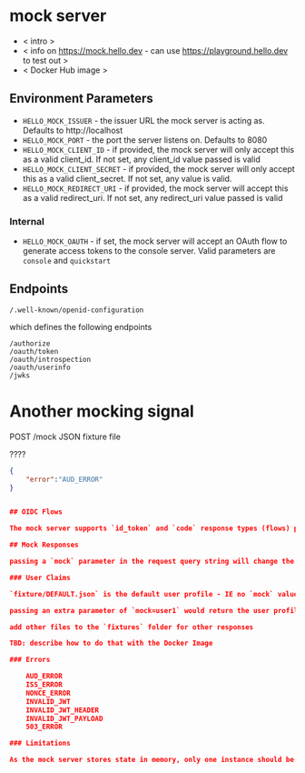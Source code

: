 # mock server

- < intro >
- < info on https://mock.hello.dev - can use https://playground.hello.dev to test out >
- < Docker Hub image >

## Environment Parameters

- `HELLO_MOCK_ISSUER` - the issuer URL the mock server is acting as. Defaults to http://localhost
- `HELLO_MOCK_PORT` - the port the server listens on. Defaults to 8080
- `HELLO_MOCK_CLIENT_ID` - if provided, the mock server will only accept this as a valid client_id. If not set, any client_id value passed is valid
- `HELLO_MOCK_CLIENT_SECRET` - if provided, the mock server will only accept this as a valid client_secret. If not set, any value is valid.
- `HELLO_MOCK_REDIRECT_URI` - if provided, the mock server will accept this as a valid redirect_uri. If not set, any redirect_uri value passed is valid

### Internal

- `HELLO_MOCK_OAUTH` - if set, the mock server will accept an OAuth flow to generate access tokens to the console server. Valid parameters are `console` and `quickstart`

## Endpoints

    /.well-known/openid-configuration

which defines the following endpoints

    /authorize
    /oauth/token
    /oauth/introspection
    /oauth/userinfo
    /jwks
    
 # Another mocking signal
 
 POST /mock JSON fixture file
 
  ????
  
``` json
{
    "error":"AUD_ERROR"
}


## OIDC Flows

The mock server supports `id_token` and `code` response types (flows) per the openid-configuration

## Mock Responses

passing a `mock` parameter in the request query string will change the response from the server

### User Claims

`fixture/DEFAULT.json` is the default user profile - IE no `mock` value passed

passing an extra parameter of `mock=user1` would return the user profile in `fixture/user1.json`

add other files to the `fixtures` folder for other responses

TBD: describe how to do that with the Docker Image

### Errors

    AUD_ERROR
    ISS_ERROR
    NONCE_ERROR
    INVALID_JWT
    INVALID_JWT_HEADER
    INVALID_JWT_PAYLOAD
    503_ERROR

### Limitations

As the mock server stores state in memory, only one instance should be run in an environment.
